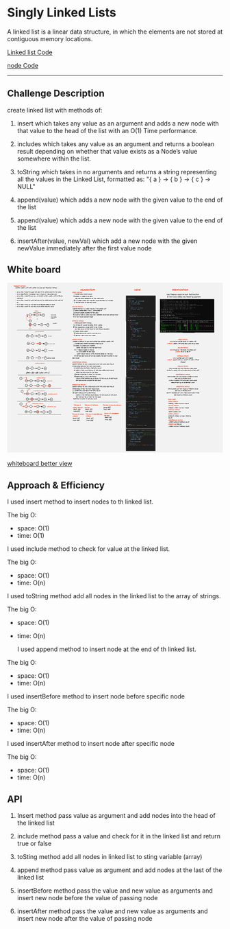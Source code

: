 
# Singly Linked Lists

A linked list is a linear data structure, in which the elements are not stored at contiguous memory locations.



[Linked list Code](./linked-list/linked-list1.js)

[node Code](./linked-list/node.js)


----------------------


## Challenge Description

create linked list with methods of:
1. insert which takes any value as an argument and adds a new node with that value to the head of the list with an O(1) Time performance.
   
 2. includes which takes any value as an argument and returns a boolean result depending on whether that value exists as a Node’s value somewhere within the list.
   
 3. toString which takes in no arguments and returns a string representing all the values in the Linked List, formatted as:
"{ a } -> { b } -> { c } -> NULL"

4.  append(value) which adds a new node with the given value to the end of the list
5.  append(value) which adds a new node with the given value to the end of the list
6.  insertAfter(value, newVal) which add a new node with the given newValue immediately after the first value node

## White board

![linked list ](linked-list1.PNG)

[whiteboard better view ](https://miro.com/app/board/o9J_lCjYNus=/)

## Approach & Efficiency

I used insert method to insert nodes to th linked list.

The big O:
- space: O(1)
- time: O(1)

I used include method to check for value at the linked list. 

The big O:
- space: O(1)
- time: O(n)


I used toString method add all nodes in the linked list to the array of strings. 

The big O:
- space: O(1)
- time: O(n) 
  

  I used append method to insert node at the end of th linked list.

The big O:
- space: O(1)
- time: O(n)

I used insertBefore method to insert node before specific node 

The big O:
- space: O(1)
- time: O(n)

I used insertAfter method to insert node after specific node 

The big O:
- space: O(1)
- time: O(n)




## API
1. Insert method pass value as argument and add nodes into the head of the linked list 

2. include method pass a value and check for it in the linked list and return true or false 

3. toSting method add all nodes in linked list to sting variable (array)
4.  append method pass value as argument and add nodes at the last of the linked list 
5. insertBefore method pass the value and new value as arguments and insert  new node before the value of passing node 
6. insertAfter method pass the value and new value as arguments and insert new node after the value of passing node 



